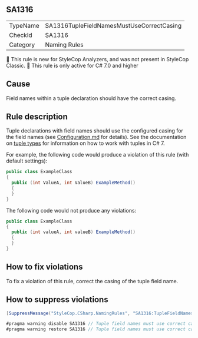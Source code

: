 ## SA1316

<table>
<tr>
  <td>TypeName</td>
  <td>SA1316TupleFieldNamesMustUseCorrectCasing</td>
</tr>
<tr>
  <td>CheckId</td>
  <td>SA1316</td>
</tr>
<tr>
  <td>Category</td>
  <td>Naming Rules</td>
</tr>
</table>

:memo: This rule is new for StyleCop Analyzers, and was not present in StyleCop Classic.
:memo: This rule is only active for C# 7.0 and higher

## Cause

Field names within a tuple declaration should have the correct casing.

## Rule description

Tuple declarations with field names should use the configured casing for the field names (see [Configuration.md](Configuration.md) for details).  See the documentation on [tuple types](https://docs.microsoft.com/en-us/dotnet/csharp/tuples) for information on how to work with tuples in C# 7.

For example, the following code would produce a violation of this rule (with default settings):

```csharp
public class ExampleClass
{
  public (int ValueA, int ValueB) ExampleMethod()
  {
  }
}
```

The following code would not produce any violations:

```csharp
public class ExampleClass
{
  public (int valueA, int valueB) ExampleMethod()
  {
  }
}
```

## How to fix violations

To fix a violation of this rule, correct the casing of the tuple field name.

## How to suppress violations

```csharp
[SuppressMessage("StyleCop.CSharp.NamingRules", "SA1316:TupleFieldNamesMustUseCorrectCasing", Justification = "Reviewed.")]
```

```csharp
#pragma warning disable SA1316 // Tuple field names must use correct casing
#pragma warning restore SA1316 // Tuple field names must use correct casing
```
